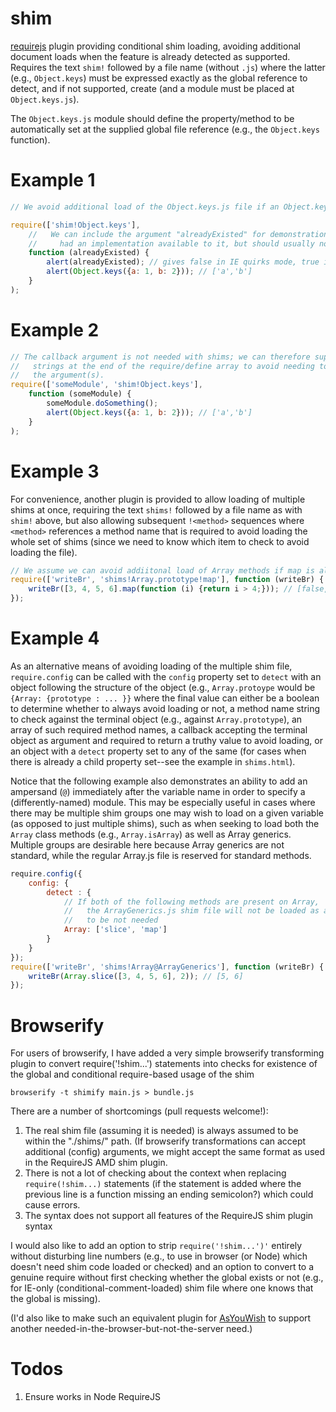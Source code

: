 shim
====

[requirejs](https://github.com/jrburke/requirejs/) plugin providing
conditional shim loading, avoiding additional document loads
when the feature is already detected as supported. Requires
the text `shim!` followed by a file name (without `.js`) where the
latter (e.g., `Object.keys`) must be expressed exactly as the
global reference to detect, and if not supported, create (and
a module must be placed at `Object.keys.js`).

The `Object.keys.js` module should define the
property/method to be automatically set at the
supplied global file reference (e.g., the `Object.keys` function).

Example 1
====
```javascript
// We avoid additional load of the Object.keys.js file if an Object.keys implementation is already available

require(['shim!Object.keys'], 
    //   We can include the argument "alreadyExisted" for demonstration of whether the browser already
    //     had an implementation available to it, but should usually not be necessary
    function (alreadyExisted) {
        alert(alreadyExisted); // gives false in IE quirks mode, true in Firefox, etc.
        alert(Object.keys({a: 1, b: 2})); // ['a','b']
    }
);
```
Example 2
====
```javascript
// The callback argument is not needed with shims; we can therefore supply all shim 
//   strings at the end of the require/define array to avoid needing to even define
//   the argument(s).
require(['someModule', 'shim!Object.keys'], 
    function (someModule) {
        someModule.doSomething();
        alert(Object.keys({a: 1, b: 2})); // ['a','b']
    }
);
```
Example 3
====

For convenience, another plugin is provided to allow loading of
multiple shims at once, requiring the text `shims!` followed by a
file name as with `shim!` above, but also allowing subsequent
`!<method>` sequences where `<method>` references a
method name that is required to avoid loading the whole set of
shims (since we need to know which item to check to avoid loading the
file).

```javascript
// We assume we can avoid addiitonal load of Array methods if map is already available
require(['writeBr', 'shims!Array.prototype!map'], function (writeBr) {
    writeBr([3, 4, 5, 6].map(function (i) {return i > 4;})); // [false, false, true, true]
});
```
Example 4
====

As an alternative means of avoiding loading of the multiple
shim file, `require.config` can be called with the `config` property
set to `detect` with an object following the structure of the object
(e.g., `Array.protoype` would be `{Array: {prototype : ... }}` where
the final value can either be a boolean to determine whether to
always avoid loading or not, a method name string to check against the
terminal object (e.g., against `Array.prototype`), an array of such
required method names, a callback accepting the terminal object
as argument and required to return a truthy value to avoid loading,
or an object with a `detect` property set to any of the same (for
cases when there is already a child property set--see the
example in `shims.html`).

Notice that the following example also demonstrates an ability
to add an ampersand (`@`) immediately after the variable name
in order to specify a (differently-named) module. This may be
especially useful in cases where there may be multiple shim
groups one may wish to load on a given variable (as opposed to
just multiple shims), such as when seeking to load both the
`Array` class methods (e.g., `Array.isArray`) as well as
Array generics. Multiple groups are desirable here because
Array generics are not standard, while the regular Array.js
file is reserved for standard methods.

```javascript
require.config({
    config: {
        detect : {
            // If both of the following methods are present on Array,
            //   the ArrayGenerics.js shim file will not be loaded as asserted
            //   to be not needed
            Array: ['slice', 'map']
        }
    }
});
require(['writeBr', 'shims!Array@ArrayGenerics'], function (writeBr) {
    writeBr(Array.slice([3, 4, 5, 6], 2)); // [5, 6]
});
```

Browserify
========

For users of browserify, I have added a very simple browserify transforming plugin
to convert require('!shim...') statements into checks for existence of the global and conditional
require-based usage of the shim

```browserify -t shimify main.js > bundle.js```

There are a number of shortcomings (pull requests welcome!):
1. The real shim file (assuming it is needed) is always assumed to be within the "./shims/" path. (If browserify transformations can accept additional (config) arguments, we might accept the same format as used in the RequireJS AMD shim plugin.
2. There is not a lot of checking about the context when replacing `require(!shim...)` statements (if the statement is added where the previous line is a function missing an ending semicolon?) which could cause errors.
3. The syntax does not support all features of the RequireJS shim plugin syntax

I would also like to add an option to strip `require('!shim...')'` entirely without disturbing line numbers (e.g., to use in browser (or Node) which doesn't need shim code loaded or checked) and an option to convert to a genuine require without first checking whether the global exists or not (e.g., for IE-only (conditional-comment-loaded) shim file where one knows that the global is missing).

(I'd also like to make such an equivalent plugin for [AsYouWish](https://github.com/brettz9/asyouwish/wiki/Developer-Guidelines#requirejs-priv-plugin) to support another needed-in-the-browser-but-not-the-server need.)

Todos
=====

1. Ensure works in Node RequireJS
